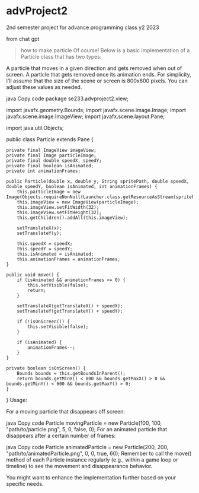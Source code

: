 # advProject2
 2nd semester project for advance programming class y2 2023


from chat gpt
 > how to make particle
Of course! Below is a basic implementation of a Particle class that has two types:

A particle that moves in a given direction and gets removed when out of screen.
A particle that gets removed once its animation ends.
For simplicity, I'll assume that the size of the scene or screen is 800x600 pixels. You can adjust these values as needed.

java
Copy code
package se233.advproject2.view;

import javafx.geometry.Bounds;
import javafx.scene.image.Image;
import javafx.scene.image.ImageView;
import javafx.scene.layout.Pane;

import java.util.Objects;

public class Particle extends Pane {
    
    private final ImageView imageView;
    private final Image particleImage;
    private final double speedX, speedY;
    private final boolean isAnimated;
    private int animationFrames;
    
    public Particle(double x, double y, String spritePath, double speedX, double speedY, boolean isAnimated, int animationFrames) {
        this.particleImage = new Image(Objects.requireNonNull(Launcher.class.getResourceAsStream(spritePath)));
        this.imageView = new ImageView(particleImage);
        this.imageView.setFitWidth(32);
        this.imageView.setFitHeight(32);
        this.getChildren().addAll(this.imageView);

        setTranslateX(x);
        setTranslateY(y);

        this.speedX = speedX;
        this.speedY = speedY;
        this.isAnimated = isAnimated;
        this.animationFrames = animationFrames;
    }
    
    public void move() {
        if (isAnimated && animationFrames <= 0) {
            this.setVisible(false);
            return;
        }

        setTranslateX(getTranslateX() + speedX);
        setTranslateY(getTranslateY() + speedY);

        if (!isOnScreen()) {
            this.setVisible(false);
        }

        if (isAnimated) {
            animationFrames--;
        }
    }
    
    private boolean isOnScreen() {
        Bounds bounds = this.getBoundsInParent();
        return bounds.getMinX() < 800 && bounds.getMaxX() > 0 && bounds.getMinY() < 600 && bounds.getMaxY() > 0;
    }
}
Usage:

For a moving particle that disappears off screen:

java
Copy code
Particle movingParticle = new Particle(100, 100, "path/to/particle.png", 5, 0, false, 0);
For an animated particle that disappears after a certain number of frames:

java
Copy code
Particle animatedParticle = new Particle(200, 200, "path/to/animatedParticle.png", 0, 0, true, 60);
Remember to call the move() method of each Particle instance regularly (e.g., within a game loop or timeline) to see the movement and disappearance behavior.

You might want to enhance the implementation further based on your specific needs.
